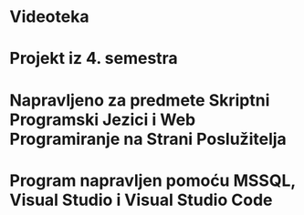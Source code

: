 # Videoteka
# Projekt iz 4. semestra
# Napravljeno za predmete Skriptni Programski Jezici i Web Programiranje na Strani Poslužitelja
# Program napravljen pomoću MSSQL, Visual Studio i Visual Studio Code

